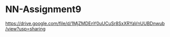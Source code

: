 # NN-Assignment9
https://drive.google.com/file/d/1MjZMDEnY0uUCuSr8SxXRYaVnUUBDnwub/view?usp=sharing
